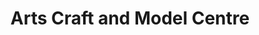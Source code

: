 ---
title: "Arts Craft and Model Centre"
url: /clacton-on-sea/arts-craft-and-model-centre/
shop: Basteln
---